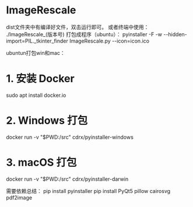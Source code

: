 # ImageRescale
dist文件夹中有编译好文件，双击运行即可。
或者终端中使用：
./ImageRescale_(版本号)
打包成程序（ubuntu）：
pyinstaller -F -w --hidden-import=PIL._tkinter_finder  ImageRescale.py --icon=icon.ico

ubuntun打包win和mac：
# 1. 安装 Docker
sudo apt install docker.io

# 2. Windows 打包
docker run -v "$PWD:/src" cdrx/pyinstaller-windows

# 3. macOS 打包
docker run -v "$PWD:/src" cdrx/pyinstaller-darwin



需要依赖总结：
pip install pyinstaller
pip install PyQt5 pillow cairosvg pdf2image